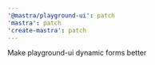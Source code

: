 ```yaml
---
'@mastra/playground-ui': patch
'mastra': patch
'create-mastra': patch
---
```


Make playground-ui dynamic forms better
